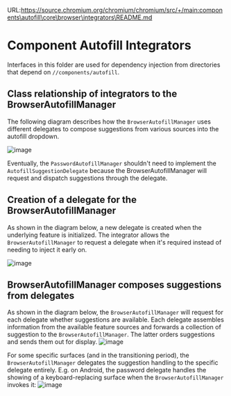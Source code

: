 URL:https://source.chromium.org/chromium/chromium/src/+/main:components\autofill\core\browser\integrators\README.md
# Component Autofill Integrators

Interfaces in this folder are used for dependency injection from directories
that depend on `//components/autofill`.

## Class relationship of integrators to the BrowserAutofillManager

The following diagram describes how the `BrowserAutofillManager` uses different
delegates to compose suggestions from various sources into the autofill
dropdown.

![image](README_class.png)

Eventually, the `PasswordAutofillManager` shouldn't need to implement the
`AutofillSuggestionDelegate` because the BrowserAutofillManager will request and
dispatch suggestions through the delegate.


## Creation of a delegate for the BrowserAutofillManager

As shown in the diagram below, a new delegate is created when the underlying
feature is initialized. The integrator allows the `BrowserAutofillManager` to
request a delegate when it's required instead of needing to inject it early on.

![image](README_seq_create.png)

## BrowserAutofillManager composes suggestions from delegates

As shown in the diagram below, the `BrowserAutofillManager` will request for
each delegate whether suggestions are available. Each delegate assembles
information from the available feature sources and forwards a collection of
suggestion to the `BrowserAutofillManager`. The latter orders suggestions and
sends them out for display.
![image](README_seq_generate.png)

For some specific surfaces (and in the transitioning period), the
`BrowserAutofillManager` delegates the suggestion handling to the specific
delegate entirely. E.g. on Android, the password delegate handles the showing
of a keyboard-replacing surface when the `BrowserAutofillManager` invokes it:
![image](README_obj_suggestions.png)
